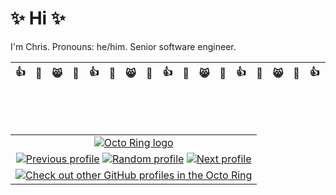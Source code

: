# ✨ Hi ✨

I'm Chris. Pronouns: he/him. Senior software engineer.

| 👍 | 💜 | 😸 | 🤔 | 👍 | 💜 | 😸 | 🤔 | 👍 | 💜 | 😸 | 🤔 | 👍 | 💜 | 😸 | 🤔 | 👍 | 💜 | 😸 | 🤔 | 👍 | 💜 | 😸 | 🤔 | 👍 | 💜 | 😸 | 🤔 | 👍 | 💜 | 😸 | 🤔 | 👍 | 💜 | 😸 | 🤔 |
| -- | -- | -- | -- | -- | -- | -- | -- | -- | -- | -- | -- | -- | -- | -- | -- | -- | -- | -- | -- | -- | -- | -- | -- | -- | -- | -- | -- | -- | -- | -- | -- | -- | -- | -- | -- |

&nbsp;

&nbsp;

| |
| :-: |
| [![Octo Ring logo](https://octo-ring.com/static/img/widget/top.png)](https://octo-ring.com/) |
| [![Previous profile](https://octo-ring.com/static/img/widget/prev.png)](https://octo-ring.com/p/houhoulis/prev) [![Random profile](https://octo-ring.com/static/img/widget/random.png)](https://octo-ring.com/p/houhoulis/random) [![Next profile](https://octo-ring.com/static/img/widget/next.png)](https://octo-ring.com/p/houhoulis/next) |
| [![Check out other GitHub profiles in the Octo Ring](https://octo-ring.com/static/img/widget/bottom.png)](https://octo-ring.com/) |
